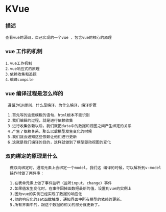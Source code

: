 # KVue



### 描述

    查看vue的源码，自己实现的一个vue ，包含vue的核心的原理
    
### vue 工作的机制

	1.vue工作机制
	2.vue响应式的原理
	3.依赖收集和追踪
	4.编译compile
	
### vue 编译过程是怎么样的

	 遵循3W1H原则，什么是编译，为什么编译，编译步骤
	
     1.首先写的这些模板的语句，html根本不能识别
     2.我们编辑的过程，就是进行依赖收集
     3.进行收集依赖以后，我们就把data中的数据和视图之间产生绑定的关系
     4.产生了依赖关系，那么以后模型发生变化的时候
     5.我们就会通知这些依赖让他们进行更新
     6.这就是我们编译的目的，这样就做到了模型驱动视图的变化
     

### 双向绑定的原理是什么
	  做双向绑定时，通常元素上会绑定一个model，我们这 编译的时候，可以解析到v-model
	  操作时做了两件事：
	  
	  1.在表单元素上做了事件监听（监听input，change）事件
	  2.如果值发生变化时，在事件回掉函数把最新的值，设置到vue的实例上
	  3.因为vue的实例已经实现了数据的响应化
	  4.他的响应化的set函数触发，通知界面中所有模型的依赖的更新。
	  5.所有界面中的，跟这个数据的相关的部分就更新了。
	  
	  
	  